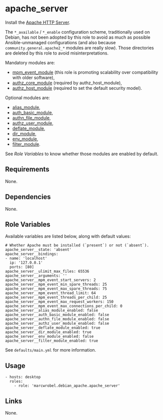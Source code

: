 # apache_server

Install the [Apache HTTP Server](https://httpd.apache.org/).

The `*_available` / `*_enable` configuration scheme, traditionally used on Debian, has not been
adopted by this role to avoid as much as possible Ansible-unmanaged configurations (and also because
`community.general.apache2_*` modules are really slow). Those directories are deleted by this role
to avoid misinterpretations.

Mandatory modules are:

- [mpm_event_module](https://httpd.apache.org/docs/2.4/mod/event.html) (this role is promoting
  scalability over compatibility with older software),
- [authz_core_module](https://httpd.apache.org/docs/2.4/mod/mod_authz_core.html) (required by
  authz_host_module),
- [authz_host_module](https://httpd.apache.org/docs/2.4/mod/mod_authz_host.html) (required to set
  the default security model).

Optional modules are:

- [alias_module](https://httpd.apache.org/docs/2.4/mod/mod_alias.html),
- [auth_basic_module](https://httpd.apache.org/docs/2.4/mod/mod_auth_basic.html),
- [authn_file_module](https://httpd.apache.org/docs/2.4/mod/mod_authn_file.html),
- [authz_user_module](https://httpd.apache.org/docs/2.4/mod/mod_authz_user.html),
- [deflate_module](https://httpd.apache.org/docs/2.4/mod/mod_deflate.html),
- [dir_module](https://httpd.apache.org/docs/2.4/mod/mod_dir.html),
- [env_module](https://httpd.apache.org/docs/2.4/mod/mod_env.html),
- [filter_module](https://httpd.apache.org/docs/2.4/mod/mod_filter.html).

See _Role Variables_ to know whether those modules are enabled by default.

## Requirements

None.

## Dependencies

None.

## Role Variables

Available variables are listed below, along with default values:

    # Whether Apache must be installed (`present`) or not (`absent`).
    apache_server__state: 'absent'
    apache_server__bindings:
    - name: 'localhost'
      ip: '127.0.0.1'
      ports: [80]
    apache_server__ulimit_max_files: 65536
    apache_server__arguments: ''
    apache_server__mpm_event_start_servers: 2
    apache_server__mpm_event_min_spare_threads: 25
    apache_server__mpm_event_max_spare_threads: 75
    apache_server__mpm_event_thread_limit: 64
    apache_server__mpm_event_threads_per_child: 25
    apache_server__mpm_event_max_request_workers: 150
    apache_server__mpm_event_max_connections_per_child: 0
    apache_server__alias_module_enabled: false
    apache_server__auth_basic_module_enabled: false
    apache_server__authn_file_module_enabled: false
    apache_server__authz_user_module_enabled: false
    apache_server__deflate_module_enabled: true
    apache_server__dir_module_enabled: true
    apache_server__env_module_enabled: false
    apache_server__filter_module_enabled: true

See `defaults/main.yml` for more information.

## Usage

    - hosts: desktop
      roles:
        - role: 'marcwrobel.debian_apache.apache_server'

## Links

None.
